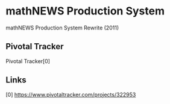 mathNEWS Production System
==========================

mathNEWS Production System Rewrite (2011)

Pivotal Tracker
---------------

Pivotal Tracker[0]

Links
-----

[0] https://www.pivotaltracker.com/projects/322953

